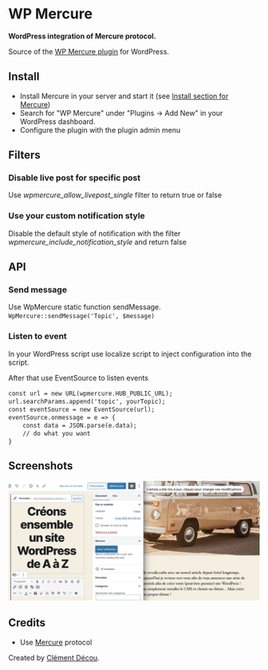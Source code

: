 # WP Mercure
**WordPress integration of Mercure protocol.**

Source of the [WP Mercure plugin]() for WordPress.

## Install
- Install Mercure in your server and start it (see [Install section for Mercure](https://mercure.rocks/docs/hub/install))
- Search for "WP Mercure" under "Plugins → Add New" in your WordPress dashboard.
- Configure the plugin with the plugin admin menu

## Filters
### Disable live post for specific post
Use _wpmercure_allow_livepost_single_ filter to return true or false

### Use your custom notification style
Disable the default style of notification with the filter _wpmercure_include_notification_style_ and return false

## API
### Send message
Use WpMercure static function sendMessage.
`WpMercure::sendMessage('Topic', $message)`

### Listen to event
In your WordPress script use localize script to inject configuration into the script.

After that use EventSource to listen events

    const url = new URL(wpmercure.HUB_PUBLIC_URL);
    url.searchParams.append('topic', yourTopic);
    const eventSource = new EventSource(url); 
    eventSource.onmessage = e => {
        const data = JSON.parse(e.data);
        // do what you want
    }




## Screenshots
![Send notification](assets/screenshot-1.png)

## Credits
- Use [Mercure](https://mercure.rocks/) protocol

Created by [Clément Décou](https://www.clement-decou.fr).
